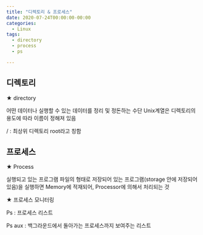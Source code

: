 ```yaml
---
title: "디렉토리 & 프로세스"
date: 2020-07-24T00:00:00-00:00
categories:
  - Linux
tags:
  - directory
  - process
  - ps

---
```


## 디렉토리

★ directory

어떤 데이터나 실행할 수 있는 데이터를 정리 및 정돈하는 수단
Unix계열은 디렉토리의 용도에 따라 이름이 정해져 있음

/ : 최상위 디렉토리 root라고 칭함

## 프로세스

★ Process

실행되고 있는 프로그램
파일의 형태로 저장되어 있는 프로그램(storage 안에 저장되어 있음)을
실행하면 Memory에 적재되어, Processor에 의해서 처리되는 것

★ 프로세스 모니터링

Ps : 프로세스 리스트

Ps aux : 백그라운드에서 돌아가는 프로세스까지 보여주는 리스트
